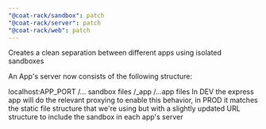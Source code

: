 ```yaml
---
"@coat-rack/sandbox": patch
"@coat-rack/server": patch
"@coat-rack/web": patch
---
```


Creates a clean separation between different apps using isolated sandboxes

An App's server now consists of the following structure:

localhost:APP_PORT
/... sandbox files
/\_app
/...app files
In DEV the express app will do the relevant proxying to enable this behavior, in PROD it matches the static file structure that we're using but with a slightly updated URL structure to include the sandbox in each app's server
